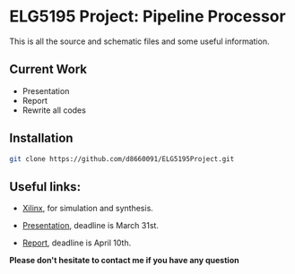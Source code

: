 ELG5195 Project: Pipeline Processor
==============

This is all the source and schematic files and some useful information.

Current Work
----

- Presentation
- Report
- Rewrite all codes

Installation
--------------

```sh
git clone https://github.com/d8660091/ELG5195Project.git
```

Useful links:
----

- [Xilinx], for simulation and synthesis. 

- [Presentation], deadline is March 31st.

- [Report], deadline is April 10th.

[Xilinx]:http://www.xilinx.com/support/download.html
[Presentation]:https://docs.google.com/presentation/d/1pgnpIiBiK8rRY5TdIJ_D0N1uYqSnc1MUy1ZwBppbGjs/edit?usp=sharing
[Report]:https://docs.google.com/document/d/1dTBr44kOi2mdOjkmEE99HxHXbuvWoBDG84iPNCxQ8ac/edit?usp=sharing
[Instruction Set]:http://www.atmel.com/dyn/resources/prod_documents/doc0856.pdf
**Please don't hesitate to contact me if you have any question**
